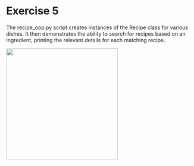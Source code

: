 # Exercise 5
 
The recipe_oop.py script creates instances of the Recipe class for various dishes. It then demonstrates the ability to search for recipes based on an ingredient, printing the relevant details for each matching recipe.

<img src="recipe_oop.py" width="300px" />